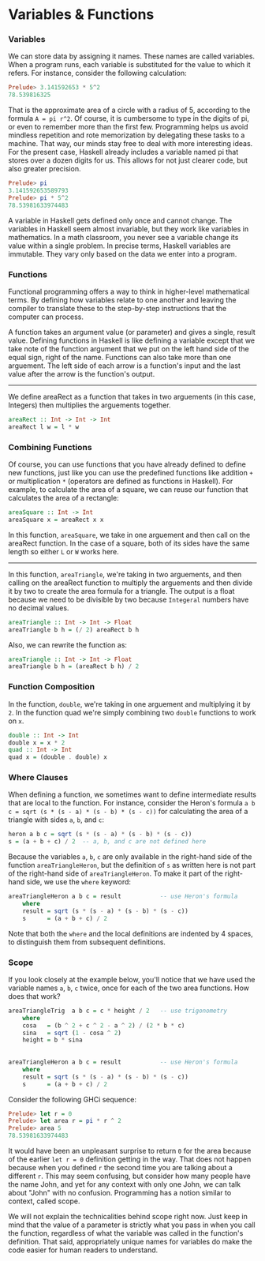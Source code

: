 # Variables & Functions

### Variables

We can store data by assigning it names. These names are called variables. When a program runs, each variable is substituted for the value to which it refers. For instance, consider the following calculation:

```Haskell
Prelude> 3.141592653 * 5^2
78.539816325
```

That is the approximate area of a circle with a radius of 5, according to the formula `A = pi r^2`. Of course, it is cumbersome to type in the digits of pi, or even to remember more than the first few. Programming helps us avoid mindless repetition and rote memorization by delegating these tasks to a machine. That way, our minds stay free to deal with more interesting ideas. For the present case, Haskell already includes a variable named pi that stores over a dozen digits for us. This allows for not just clearer code, but also greater precision.

```Haskell
Prelude> pi
3.141592653589793
Prelude> pi * 5^2
78.53981633974483
```

A variable in Haskell gets defined only once and cannot change. The variables in Haskell seem almost invariable, but they work like variables in mathematics. In a math classroom, you never see a variable change its value within a single problem. In precise terms, Haskell variables are immutable. They vary only based on the data we enter into a program.

### Functions

Functional programming offers a way to think in higher-level mathematical terms. By defining how variables relate to one another and leaving the compiler to translate these to the step-by-step instructions that the computer can process.

A function takes an argument value (or parameter) and gives a single, result value. Defining functions in Haskell is like defining a variable except that we take note of the function argument that we put on the left hand side of the equal sign, right of the name. Functions can also take more than one arguement. The left side of each arrow is a function's input and the last value after the arrow is the function's output.

----
We define areaRect as a function that takes in two arguements (in this case, Integers) then multiplies the arguements together.
```Haskell   
areaRect :: Int -> Int -> Int
areaRect l w = l * w
```

### Combining Functions

Of course, you can use functions that you have already defined to define new functions, just like you can use the predefined functions like addition `+` or multiplication `*` (operators are defined as functions in Haskell). For example, to calculate the area of a square, we can reuse our function that calculates the area of a rectangle:

```Haskell
areaSquare :: Int -> Int
areaSquare x = areaRect x x
```

In this function, `areaSquare`, we take in one arguement and then call on the areaRect function. In the case of a square, both of its sides have the same length so either `L` or `W` works here.

----
In this function, `areaTriangle`, we're taking in two arguements, and then calling on the areaRect function to multiply the arguements and then divide it by two to create the area formula for a triangle. The output is a float because we need to be divisible by two because `Integeral` numbers have no decimal values.
```Haskell
areaTriangle :: Int -> Int -> Float
areaTriangle b h = (/ 2) areaRect b h
```

Also, we can rewrite the function as:
```Haskell
areaTriangle :: Int -> Int -> Float
areaTriangle b h = (areaRect b h) / 2
```

### Function Composition

In the function, `double`, we're taking in one arguement and multiplying it by `2`. In the function quad we're simply combining two `double` functions to work on `x`.
```Haskell
double :: Int -> Int
double x = x * 2
quad :: Int -> Int
quad x = (double . double) x
```

### Where Clauses

When defining a function, we sometimes want to define intermediate results that are local to the function. For instance, consider the Heron's formula `a b c = sqrt (s * (s - a) * (s - b) * (s - c))` for calculating the area of a triangle with sides `a`, `b`, and `c`:

```Haskell
heron a b c = sqrt (s * (s - a) * (s - b) * (s - c))
s = (a + b + c) / 2  -- a, b, and c are not defined here
```

Because the variables `a`, `b`, `c` are only available in the right-hand side of the function `areaTriangleHeron`, but the definition of `s` as written here is not part of the right-hand side of `areaTriangleHeron`. To make it part of the right-hand side, we use the `where` keyword:

```Haskell
areaTriangleHeron a b c = result           -- use Heron's formula
    where
    result = sqrt (s * (s - a) * (s - b) * (s - c))
    s      = (a + b + c) / 2
```

Note that both the `where` and the local definitions are indented by 4 spaces, to distinguish them from subsequent definitions.

### Scope

If you look closely at the example below, you'll notice that we have used the variable names `a`, `b`, `c` twice, once for each of the two area functions. How does that work?

```Haskell
areaTriangleTrig  a b c = c * height / 2   -- use trigonometry
    where
    cosa   = (b ^ 2 + c ^ 2 - a ^ 2) / (2 * b * c)
    sina   = sqrt (1 - cosa ^ 2)
    height = b * sina
    
    
areaTriangleHeron a b c = result           -- use Heron's formula
    where
    result = sqrt (s * (s - a) * (s - b) * (s - c))
    s      = (a + b + c) / 2
```

Consider the following GHCi sequence:

```Haskell
Prelude> let r = 0
Prelude> let area r = pi * r ^ 2
Prelude> area 5
78.53981633974483
```
It would have been an unpleasant surprise to return `0` for the area because of the earlier `let r = 0` definition getting in the way. That does not happen because when you defined `r` the second time you are talking about a different `r`. This may seem confusing, but consider how many people have the name John, and yet for any context with only one John, we can talk about "John" with no confusion. Programming has a notion similar to context, called scope.

We will not explain the technicalities behind scope right now. Just keep in mind that the value of a parameter is strictly what you pass in when you call the function, regardless of what the variable was called in the function's definition. That said, appropriately unique names for variables do make the code easier for human readers to understand.
